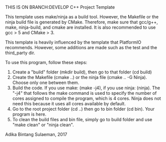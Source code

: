 THIS IS ON BRANCH:DEVELOP
C++ Project Template

This template uses make/ninja as a build tool. However, the Makefile or the ninja build file is generated by CMake. Therefore, make sure that gcc/g++, make, ninja-build, and cmake are installed. It is also recommended to use gcc > 5 and CMake > 3.

This template is heavily influenced by the template that PlatformIO recommends. However, some additions are made such as the test and the third_party dir.

To use this program, follow these steps:
1. Create a "build" folder (mkdir build), then go to that folder (cd build)
2. Create the Makefile (cmake ..) or the ninja file (cmake .. -G Ninja). Choose only one between them.
3. Build the code. If you use make: (make -j4), if you use ninja: (ninja). The "-j4" that follows the make command is used to specify the number of cores assigned to compile the program, which is 4 cores. Ninja does not need this because it uses all cores available by default.
4. Go to the root project folder (cd ..) then go to bin folder (cd bin). Your program is here.
5. To clean the build files and bin file, simply go to build folder and use "make clean" or "ninja clean".
 
Adika Bintang Sulaeman, 2017
